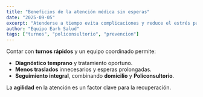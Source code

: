 ```yaml
---
title: "Beneficios de la atención médica sin esperas"
date: "2025-09-05"
excerpt: "Atenderse a tiempo evita complicaciones y reduce el estrés para el paciente y su familia."
author: "Equipo Earh Salud"
tags: ["turnos", "policonsultorio", "prevencion"]
---
```


Contar con **turnos rápidos** y un equipo coordinado permite:

- **Diagnóstico temprano** y tratamiento oportuno.
- **Menos traslados** innecesarios y esperas prolongadas.
- **Seguimiento integral**, combinando **domicilio** y **Policonsultorio**.

La **agilidad** en la atención es un factor clave para la recuperación.
